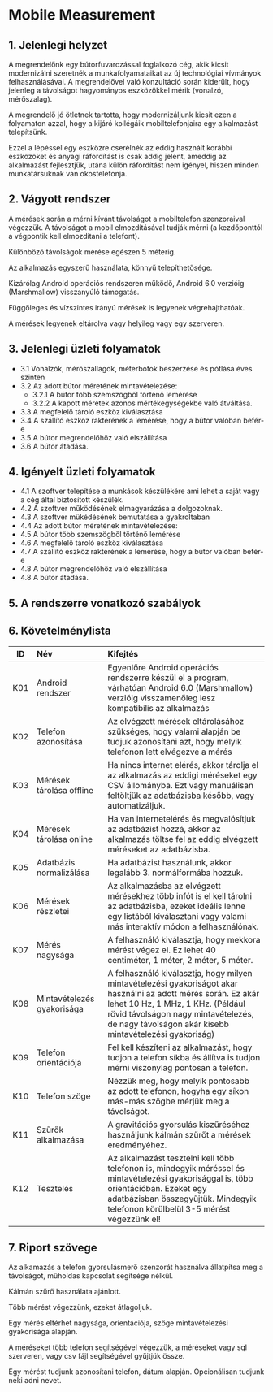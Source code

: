 # Mobile Measurement

## 1. Jelenlegi helyzet
A megrendelőnk egy bútorfuvarozással foglalkozó cég, akik kicsit modernizálni szeretnék a munkafolyamataikat az új technológiai vívmányok felhasználásával. A megrendelővel való konzultáció során kiderült, hogy jelenleg a távolságot hagyományos eszközökkel mérik (vonalzó, mérőszalag). 

A megrendelő jó ötletnek tartotta, hogy modernizáljunk kicsit ezen a folyamaton azzal, hogy a kijáró kollégáik mobiltelefonjaira egy alkalmazást telepítsünk.

Ezzel a lépéssel egy eszközre cserélnék az eddig használt korábbi eszközöket és anyagi ráfordítást is csak addig jelent, ameddig az alkalmazást fejlesztjük, utána külön ráfordítást nem igényel, hiszen minden munkatársuknak van okostelefonja.


## 2. Vágyott rendszer
A mérések során a mérni kívánt távolságot a mobiltelefon szenzoraival végezzük. A távolságot a mobil elmozdításával tudják mérni (a kezdőponttól a végpontik kell elmozdítani a telefont).

Különböző távolságok mérése egészen 5 méterig.

Az alkalmazás egyszerű használata, könnyű telepíthetősége.

Kizárólag Android operációs rendszeren működő, Android 6.0 verzióig (Marshmallow) visszanyúló támogatás.

Függőleges és vízszintes irányú mérések is legyenek végrehajthatóak.

A mérések legyenek eltárolva vagy helyileg vagy egy szerveren.


## 3. Jelenlegi üzleti folyamatok
* 3.1 Vonalzók, mérőszallagok, méterbotok beszerzése és pótlása éves szinten
* 3.2 Az adott bútor méretének mintavételezése:
     * 3.2.1 A bútor több szemszögből történő lemérése
     * 3.2.2 A kapott méretek azonos mértékegységekbe való átváltása.
* 3.3 A megfelelő tároló eszköz kiválasztása
* 3.4 A szállító eszköz rakterének a lemérése, hogy a bútor valóban befér-e
* 3.5 A bútor megrendelőhöz való elszállítása
* 3.6 A bútor átadása.

## 4. Igényelt üzleti folyamatok
* 4.1 A szoftver telepítése a munkások készülékére ami lehet a saját vagy a cég által biztosított készülék.
* 4.2 A szoftver működésének elmagyarázása a dolgozoknak.
* 4.3 A szoftver mükédésének bemutatása a gyakroltaban
* 4.4 Az adott bútor méretének mintavételezése:
* 4.5 A bútor több szemszögből történő lemérése
* 4.6 A megfelelő tároló eszköz kiválasztása
* 4.7 A szállító eszköz rakterének a lemérése, hogy a bútor valóban befér-e
* 4.8 A bútor megrendelőhöz való elszállítása
* 4.8 A bútor átadása.

## 5. A rendszerre vonatkozó szabályok


## 6. Követelménylista

| ID | Név | Kifejtés|
| :-: | :-- | :-- |
| K01 | Android rendszer | Egyenlőre Android operációs rendszerre készül el a program, várhatóan Android 6.0 (Marshmallow) verzióig visszamenőleg lesz kompatibilis az alkalmazás |
| K02 | Telefon azonosítása | Az elvégzett mérések eltárolásához szükséges, hogy valami alapján be tudjuk azonosítani azt, hogy melyik telefonon lett elvégezve a mérés|
| K03 | Mérések tárolása offline | Ha nincs internet elérés, akkor tárolja el az alkalmazás az eddigi méréseket egy CSV állományba. Ezt vagy manuálisan feltöltjük az adatbázisba később, vagy automatizáljuk.|
| K04 | Mérések tárolása online | Ha van internetelérés és megvalósítjuk az adatbázist hozzá, akkor az alkalmazás töltse fel az eddig elvégzett méréseket az adatbázisba. |
| K05 | Adatbázis normalizálása | Ha adatbázist használunk, akkor legalább 3. normálformába hozzuk. |
| K06 | Mérések részletei | Az alkalmazásba az elvégzett mérésekhez több infót is el kell tárolni az adatbázisba, ezeket ideális lenne egy listából kiválasztani vagy valami más interaktív módon a felhasználónak. |
| K07 | Mérés nagysága | A felhasználó kiválasztja, hogy mekkora mérést végez el. Ez lehet 40 centiméter, 1 méter, 2 méter, 5 méter. |
| K08 | Mintavételezés gyakorisága | A felhasználó kiválasztja, hogy milyen mintavételezési gyakoriságot akar használni az adott mérés során. Ez akár lehet 10 Hz, 1 MHz, 1 KHz. (Például rövid távolságon nagy mintavételezés, de nagy távolságon akár kisebb mintavételezési gyakoriság)  |
| K09 | Telefon orientációja | Fel kell készíteni az alkalmazást, hogy tudjon a telefon síkba és állítva is tudjon mérni viszonylag pontosan a telefon. |
| K10 | Telefon szöge | Nézzük meg, hogy melyik pontosabb az adott telefonon, hogyha egy síkon más-más szögbe mérjük meg a távolságot. |
| K11 | Szűrők alkalmazása | A gravitációs gyorsulás kiszűréséhez használjunk kálmán szűrőt a mérések eredményéhez. |
| K12 | Tesztelés | Az alkalmazást tesztelni kell több telefonon is, mindegyik méréssel és mintavételezési gyakorisággal is, több orientációban. Ezeket egy adatbázisban összegyűjtük. Mindegyik telefonon körülbelül 3-5 mérést végezzünk el! |

## 7. Riport szövege

Az alkamazás a telefon gyorsulásmerő szenzorát használva állatpítsa meg a távolságot, műholdas kapcsolat segítsége nélkül.

Kálmán szűrő használata ajánlott.

Több mérést végezzünk, ezeket átlagoljuk. 

Egy mérés eltérhet nagysága, orientációja, szöge mintavételezési gyakorisága alapján.

A méréseket több telefon segítségével végezzük, a méréseket vagy sql szerveren, vagy csv fájl segítségével gyűjtjük össze.

Egy mérést tudjunk azonosítani telefon, dátum alapján. Opcionálisan tudjunk neki adni nevet. 

